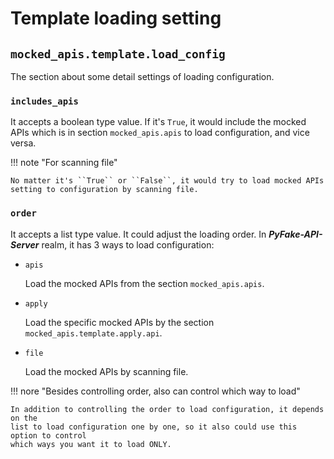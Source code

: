 # Template loading setting

## ``mocked_apis.template.load_config``

The section about some detail settings of loading configuration.


### ``includes_apis``

It accepts a boolean type value. If it's ``True``, it would include the mocked APIs which is in section ``mocked_apis.apis``
to load configuration, and vice versa.

!!! note "For scanning file"

    No matter it's ``True`` or ``False``, it would try to load mocked APIs setting to configuration by scanning file.

### ``order``

It accepts a list type value. It could adjust the loading order. In **_PyFake-API-Server_** realm, it has 3 ways to load configuration:

* ``apis``

    Load the mocked APIs from the section ``mocked_apis.apis``.

* ``apply``

    Load the specific mocked APIs by the section ``mocked_apis.template.apply.api``.

* ``file``

    Load the mocked APIs by scanning file.

!!! nore "Besides controlling order, also can control which way to load"

    In addition to controlling the order to load configuration, it depends on the 
    list to load configuration one by one, so it also could use this option to control
    which ways you want it to load ONLY.
